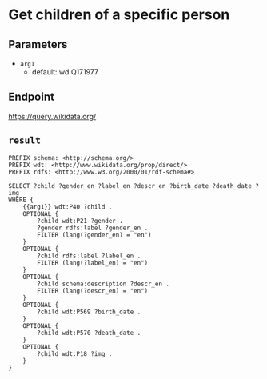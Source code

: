 # Get children of a specific person

## Parameters
* `arg1`
  * default: wd:Q171977

## Endpoint
https://query.wikidata.org/

## `result`

```sparql
PREFIX schema: <http://schema.org/>
PREFIX wdt: <http://www.wikidata.org/prop/direct/>
PREFIX rdfs: <http://www.w3.org/2000/01/rdf-schema#>

SELECT ?child ?gender_en ?label_en ?descr_en ?birth_date ?death_date ?img
WHERE {
    {{arg1}} wdt:P40 ?child .
    OPTIONAL {
        ?child wdt:P21 ?gender .
        ?gender rdfs:label ?gender_en .
        FILTER (lang(?gender_en) = "en")
    }
    OPTIONAL {
        ?child rdfs:label ?label_en .
        FILTER (lang(?label_en) = "en")
    }
    OPTIONAL {
        ?child schema:description ?descr_en .
        FILTER (lang(?descr_en) = "en")
    }
    OPTIONAL {
        ?child wdt:P569 ?birth_date .
    }
    OPTIONAL {
        ?child wdt:P570 ?death_date .
    }
    OPTIONAL {
        ?child wdt:P18 ?img .
    }
}


```
